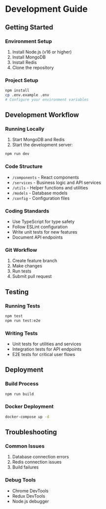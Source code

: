 # Development Guide

## Getting Started

### Environment Setup
1. Install Node.js (v16 or higher)
2. Install MongoDB
3. Install Redis
4. Clone the repository

### Project Setup
```bash
npm install
cp .env.example .env
# Configure your environment variables
```

## Development Workflow

### Running Locally
1. Start MongoDB and Redis
2. Start the development server:
```bash
npm run dev
```

### Code Structure
- `/components` - React components
- `/services` - Business logic and API services
- `/utils` - Helper functions and utilities
- `/models` - Database models
- `/config` - Configuration files

### Coding Standards
- Use TypeScript for type safety
- Follow ESLint configuration
- Write unit tests for new features
- Document API endpoints

### Git Workflow
1. Create feature branch
2. Make changes
3. Run tests
4. Submit pull request

## Testing

### Running Tests
```bash
npm test
npm run test:e2e
```

### Writing Tests
- Unit tests for utilities and services
- Integration tests for API endpoints
- E2E tests for critical user flows

## Deployment

### Build Process
```bash
npm run build
```

### Docker Deployment
```bash
docker-compose up -d
```

## Troubleshooting

### Common Issues
1. Database connection errors
2. Redis connection issues
3. Build failures

### Debug Tools
- Chrome DevTools
- Redux DevTools
- Node.js debugger